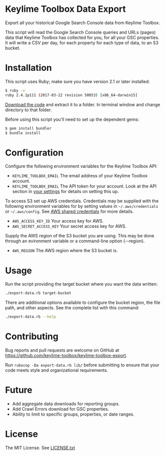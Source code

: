 # Keylime Toolbox Data Export

Export all your historical Google Search Console data from Keylime Toolbox.

This script will read the Google Search Console queries and URLs (pages) data 
that Keylime Toolbox has collected for you, for all your GSC properties. It will
write a CSV per day, for each property for each type of data, to an S3 bucket.

# Installation

This script uses Ruby; make sure you have version 2.1 or later installed:

```bash
$ ruby -v
ruby 2.4.1p111 (2017-03-22 revision 58053) [x86_64-darwin15]
```

[Download the code](https://github.com/keylimetoolbox/keylime-toolbox-export/archive/master.zip) 
and extract it to a folder. In terminal window and change directory to that folder.

Before using this script you'll need to set up the dependent gems:
 
```bash
$ gem install bundler
$ bundle install
```

# Configuration

Configure the following environment variables for the Keylime Toolbox API:

- `KEYLIME_TOOLBOX_EMAIL`  The email address of your Keylime Toolbox account.
- `KEYLIME_TOOLBOX_EMAIL`  The API token for your account. Look at the API section in 
[your settings](https://app.keylime.io/settings/profile) for details on setting this up.

To access S3 set up AWS credentials. Credentials may be supplied with the following environment 
variables for by setting values in `~/.aws/credentials` or `~/.aws/config`. See 
[AWS shared credentials](https://aws.amazon.com/blogs/security/a-new-and-standardized-way-to-manage-credentials-in-the-aws-sdks/)
for more details.

- `AWS_ACCESS_KEY_ID`      Your access key for AWS.
- `AWS_SECRET_ACCESS_KEY`  Your secret access key for AWS.

Supply the AWS region of the S3 bucket you are using. This may be done through 
an evironment variable or a command-line option (--region). 

- `AWS_REGION`             The AWS region where the S3 bucket is.


# Usage

Run the script providing the target bucket where you want the data written:

```bash
./export-data.rb target-bucket 
```

There are additional options available to configure the bucket region, the file path, and other
aspects. See the complete list with this command:

```bash
./export-data.rb --help 
```

# Contributing

Bug reports and pull requests are welcome on GitHub at 
https://github.com/keylime-toolbox/keylime-toolbox-export.

Run `rubocop -Da export-data.rb lib/` before submitting to ensure that your code
meets style and organizational requirements.

# Future

- Add aggregate data downloads for reporting groups.
- Add Crawl Errors download for GSC properties.
- Ability to limit to specific groups, properties, or date ranges.

# License

The MIT License. See [LICENSE.txt](LICENSE.txt)

